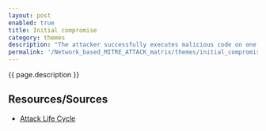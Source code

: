 ```yaml
---
layout: post
enabled: true
title: Initial compromise
category: themes
description: "The attacker successfully executes malicious code on one or more systems. This most likely occurs through social engineering (most often spear phishing), by exploiting a vulnerability on an Internet-facing system, or by any other means necessary."
permalink: '/Network_based_MITRE_ATTACK_matrix/themes/initial_compromise'
---
```

{{ page.description }}

## Resources/Sources

* [Attack Life Cycle](http://www.iacpcybercenter.org/resource-center/what-is-cyber-crime/cyber-attack-lifecycle/)